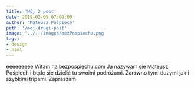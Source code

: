 ```yaml
---
title: 'Mój 2 post'
date: 2019-02-05 07:00:00
author: 'Mateusz Pośpiech'
path: '/moj-drugi-post'
image: '../../images/bezPospiechu.png'
tags: 
- design
- html
---
```


eeeeeeeee Witam na bezpospiechu.com Ja nazywam sie Mateusz Pośpiech i będe sie dzielić tu swoimi podróżami. Zarówno tymi duzymi jak i szybkimi tripami. Zapraszam